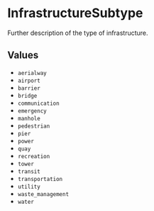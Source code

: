 # InfrastructureSubtype

Further description of the type of infrastructure.

## Values

- `aerialway`
- `airport`
- `barrier`
- `bridge`
- `communication`
- `emergency`
- `manhole`
- `pedestrian`
- `pier`
- `power`
- `quay`
- `recreation`
- `tower`
- `transit`
- `transportation`
- `utility`
- `waste_management`
- `water`
